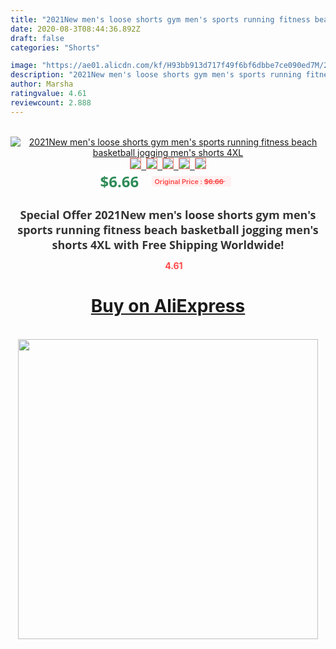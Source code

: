 ```yaml
---
title: "2021New men's loose shorts gym men's sports running fitness beach basketball jogging men's shorts 4XL"
date: 2020-08-3T08:44:36.892Z
draft: false
categories: "Shorts"

image: "https://ae01.alicdn.com/kf/H93bb913d717f49f6bf6dbbe7ce090ed7M/2021New-men-s-loose-shorts-gym-men-s-sports-running-fitness-beach-basketball-jogging-men-s.jpg"
description: "2021New men's loose shorts gym men's sports running fitness beach basketball jogging men's shorts 4XL"
author: Marsha
ratingvalue: 4.61
reviewcount: 2.888
---
```

<br>
<div style="text-align: center;">
<a href="https://s.click.aliexpress.com/e/_AUt7C1" target="_blank" rel="nofollow noopener noreferrer"><img alt="2021New men's loose shorts gym men's sports running fitness beach basketball jogging men's shorts 4XL" class="magnifier-image" src="https://ae01.alicdn.com/kf/H93bb913d717f49f6bf6dbbe7ce090ed7M/2021New-men-s-loose-shorts-gym-men-s-sports-running-fitness-beach-basketball-jogging-men-s.jpg_640x640.jpg">
<br>
<img style="border:1px solid salmon" src="https://ae01.alicdn.com/kf/H93bb913d717f49f6bf6dbbe7ce090ed7M/2021New-men-s-loose-shorts-gym-men-s-sports-running-fitness-beach-basketball-jogging-men-s.jpg_120x120.jpg">&nbsp;&nbsp;<img style="border:1px solid salmon" src="https://ae01.alicdn.com/kf/H75df6b9d1e974478840554a4ba0e7168g/2021New-men-s-loose-shorts-gym-men-s-sports-running-fitness-beach-basketball-jogging-men-s.jpg_120x120.jpg">&nbsp;&nbsp;<img style="border:1px solid salmon" src="https://ae01.alicdn.com/kf/Hf1d02cf71ef04c70bf37fbcf4adb2fb0X/2021New-men-s-loose-shorts-gym-men-s-sports-running-fitness-beach-basketball-jogging-men-s.jpg_120x120.jpg">&nbsp;&nbsp;<img style="border:1px solid salmon" src="https://ae01.alicdn.com/kf/H90416281735847558280f796ce47cfe3S/2021New-men-s-loose-shorts-gym-men-s-sports-running-fitness-beach-basketball-jogging-men-s.jpg_120x120.jpg">&nbsp;&nbsp;<img style="border:1px solid salmon" src="https://ae01.alicdn.com/kf/He9fb268dc6b14e5cbcbd972699de83bfs/2021New-men-s-loose-shorts-gym-men-s-sports-running-fitness-beach-basketball-jogging-men-s.jpg_120x120.jpg"></a></div><br0>
<div style="text-align: center;"><span style="background-color: white; border: 0px; box-sizing: border-box; color: seagreen; display: inline-block; font-family: &quot;open sans&quot; , &quot;arial&quot; , &quot;helvetica&quot; , sans-serif , &quot;heiti&quot;; font-size: 24px; font-stretch: inherit; font-weight: 700; line-height: inherit; margin: 0px 10px 0px 0px; padding: 0px; vertical-align: middle;">$6.66 </span>
<span style="background: rgb(255 , 241 , 241); border-radius: 3px; border: 0px; box-sizing: border-box; color: #ff4747; display: inline-block; font-family: inherit; font-size: 12px; font-stretch: inherit; font-style: inherit; font-variant: inherit; font-weight: 600; line-height: inherit; margin: 0px; padding: 2px 5px; transform: scale(0.9); vertical-align: middle;">Original Price : <b style="text-decoration: line-through;">$6.66 </b> &nbsp;&nbsp;</span></div>
<h1 style="color: #333333; display: inline-block; font-family: &quot;open sans&quot; , &quot;arial&quot; , &quot;helvetica&quot; , sans-serif , &quot;heiti&quot;; font-size: 18px; font-stretch: inherit; font-weight: 700; text-align: center;">Special Offer 2021New men's loose shorts gym men's sports running fitness beach basketball jogging men's shorts 4XL with Free Shipping Worldwide!</h1>
<div style="color: #ff4747; text-align: center;">
<img src="https://4.bp.blogspot.com/-M0ZcTcb-5uY/XleCXlxnR4I/AAAAAAAAAEc/OrjgMkXV1oMQFaCRZj5HQwOCBcu3w1FegCPcBGAYYCw/s1600/star.png" style="height: 15px;">&nbsp;<b>4.61</b></div>
<div class="button_cont" align="center"><a class="buynow_a" href="https://s.click.aliexpress.com/e/_AUt7C1" target="_blank" rel="nofollow noopener noreferrer"><H1>Buy on AliExpress</H1></a></div><br>
<div class="separator" style="clear: both; text-align: center;">
<img src="https://lh3.googleusercontent.com/-pTy5HemUv9M/XlePHvY0dAI/AAAAAAAAAE4/0nX5iRUoIWY8eMW9Dpxeirr157OZliDIgCLcBGAsYHQ/s1600/badge.gif" width="480">
</div>
